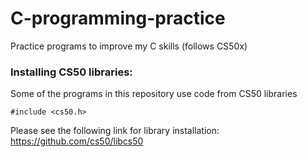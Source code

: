 # C-programming-practice
Practice programs to improve my C skills (follows CS50x)

### Installing CS50 libraries:
Some of the programs in this repository use code from CS50 libraries

 ```#include <cs50.h>```
 
 Please see the following link for library installation: https://github.com/cs50/libcs50
